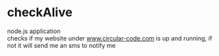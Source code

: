# checkAlive
node.js application <br>
checks if my website under www.circular-code.com is up and running, if not it will send me an sms to notify me
